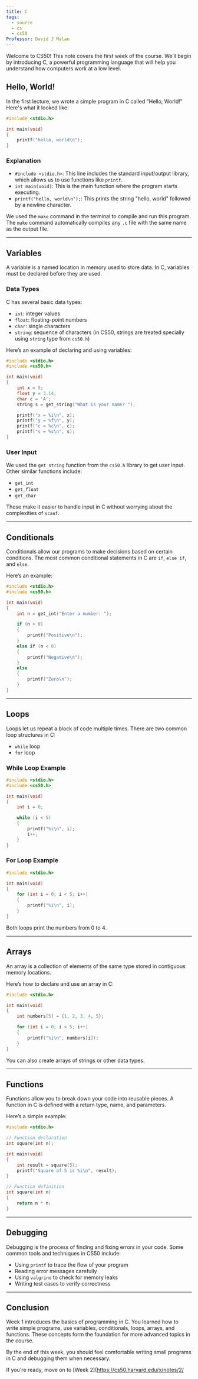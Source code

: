 ```yaml
---
title: C
tags:
  - source
  - cs
  - cs50
Professor: David J Malan
---
```



Welcome to CS50! This note covers the first week of the course. We’ll begin by introducing C, a powerful programming language that will help you understand how computers work at a low level.

## Hello, World!

In the first lecture, we wrote a simple program in C called "Hello, World!" Here's what it looked like:

```c
#include <stdio.h>

int main(void)
{
    printf("hello, world\n");
}
```

### Explanation

- `#include <stdio.h>`: This line includes the standard input/output library, which allows us to use functions like `printf`.
- `int main(void)`: This is the main function where the program starts executing.
- `printf("hello, world\n");`: This prints the string "hello, world" followed by a newline character.

We used the `make` command in the terminal to compile and run this program. The `make` command automatically compiles any `.c` file with the same name as the output file.

---

## Variables

A variable is a named location in memory used to store data. In C, variables must be declared before they are used.

### Data Types

C has several basic data types:

- `int`: integer values  
- `float`: floating-point numbers  
- `char`: single characters  
- `string`: sequence of characters (in CS50, strings are treated specially using `string` type from `cs50.h`)

Here’s an example of declaring and using variables:

```c
#include <stdio.h>
#include <cs50.h>

int main(void)
{
    int x = 5;
    float y = 3.14;
    char c = 'A';
    string s = get_string("What is your name? ");

    printf("x = %i\n", x);
    printf("y = %f\n", y);
    printf("c = %c\n", c);
    printf("s = %s\n", s);
}
```

### User Input

We used the `get_string` function from the `cs50.h` library to get user input. Other similar functions include:

- `get_int`
- `get_float`
- `get_char`

These make it easier to handle input in C without worrying about the complexities of `scanf`.

---

## Conditionals

Conditionals allow our programs to make decisions based on certain conditions. The most common conditional statements in C are `if`, `else if`, and `else`.

Here’s an example:

```c
#include <stdio.h>
#include <cs50.h>

int main(void)
{
    int n = get_int("Enter a number: ");

    if (n > 0)
    {
        printf("Positive\n");
    }
    else if (n < 0)
    {
        printf("Negative\n");
    }
    else
    {
        printf("Zero\n");
    }
}
```

---

## Loops

Loops let us repeat a block of code multiple times. There are two common loop structures in C:

- `while` loop  
- `for` loop  

### While Loop Example

```c
#include <stdio.h>
#include <cs50.h>

int main(void)
{
    int i = 0;

    while (i < 5)
    {
        printf("%i\n", i);
        i++;
    }
}
```

### For Loop Example

```c
#include <stdio.h>

int main(void)
{
    for (int i = 0; i < 5; i++)
    {
        printf("%i\n", i);
    }
}
```

Both loops print the numbers from 0 to 4.

---

## Arrays

An array is a collection of elements of the same type stored in contiguous memory locations.

Here’s how to declare and use an array in C:

```c
#include <stdio.h>

int main(void)
{
    int numbers[5] = {1, 2, 3, 4, 5};

    for (int i = 0; i < 5; i++)
    {
        printf("%i\n", numbers[i]);
    }
}
```

You can also create arrays of strings or other data types.

---

## Functions

Functions allow you to break down your code into reusable pieces. A function in C is defined with a return type, name, and parameters.

Here’s a simple example:

```c
#include <stdio.h>

// Function declaration
int square(int n);

int main(void)
{
    int result = square(5);
    printf("Square of 5 is %i\n", result);
}

// Function definition
int square(int n)
{
    return n * n;
}
```

---

## Debugging

Debugging is the process of finding and fixing errors in your code. Some common tools and techniques in CS50 include:

- Using `printf` to trace the flow of your program  
- Reading error messages carefully  
- Using `valgrind` to check for memory leaks  
- Writing test cases to verify correctness  

---

## Conclusion

Week 1 introduces the basics of programming in C. You learned how to write simple programs, use variables, conditionals, loops, arrays, and functions. These concepts form the foundation for more advanced topics in the course.

By the end of this week, you should feel comfortable writing small programs in C and debugging them when necessary.

If you're ready, move on to [Week 2](https://cs50.harvard.edu/x/notes/2/